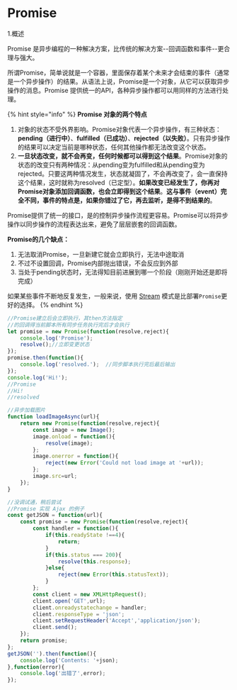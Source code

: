 # Promise

1.概述

Promise 是异步编程的一种解决方案，比传统的解决方案--回调函数和事件--更合理与强大。

所谓Promise，简单说就是一个容器，里面保存着某个未来才会结束的事件（通常是一个异步操作）的结果。从语法上说，Promise是一个对象，从它可以获取异步操作的消息。Promise 提供统一的API，各种异步操作都可以用同样的方法进行处理。

{% hint style="info" %}
**Promise 对象的两个特点**

1. 对象的状态不受外界影响。Promise对象代表一个异步操作，有三种状态：**pending（进行中）**、**fulfilled（已成功）**、**rejected（以失败）**。只有异步操作的结果可以决定当前是哪种状态，任何其他操作都无法改变这个状态。
2. **一旦状态改变，就不会再变，任何时候都可以得到这个结果**。Promise对象的状态的改变只有两种情况：从pending变为fulfilled和从pending变为rejected。只要这两种情况发生，状态就凝固了，不会再改变了，会一直保持这个结果，这时就称为resolved（已定型）。**如果改变已经发生了，你再对Promise对象添加回调函数，也会立即得到这个结果**。**这与事件（event）完全不同，事件的特点是，如果你错过了它，再去监听，是得不到结果的**。

Promise提供了统一的接口，是的控制异步操作流程更容易。Promise可以将异步操作以同步操作的流程表达出来，避免了层层嵌套的回调函数。

**Promise的几个缺点：**

1. 无法取消Promise，一旦新建它就会立即执行，无法中途取消
2. 不过不设置回调，Promise内部抛出错误，不会反应到外部
3. 当处于pending状态时，无法得知目前进展到哪一个阶段（刚刚开始还是即将完成）

 如果某些事件不断地反复发生，一般来说，使用 [Stream](https://nodejs.org/api/stream.html) 模式是比部署`Promise`更好的选择。
{% endhint %}

```javascript
//Promise建立后会立即执行，其then方法指定
//的回调得当前脚本所有同步任务执行完后才会执行
let promise = new Promise(function(resolve,reject){
    console.log('Promise');
    resolve();//立即变更状态
});
promise.then(function(){
    console.log('resolved.');  //同步脚本执行完后最后输出
});
console.log('Hi!');
//Promise
//Hi!
//resolved
```

```javascript
//异步加载图片
function loadImageAsync(url){
    return new Promise(function(resolve,reject){
        const image = new Image();
        image.onload = function(){
            resolve(image);
        };
        image.onerror = function(){
            reject(new Error('Could not load image at '+url));
        };
        image.src=url;
    });
}
```

```javascript
//没调试通，稍后尝试
//Promise 实现 Ajax 的例子
const getJSON = function(url){
    const promise = new Promise(function(resolve,reject){
        const handler = function(){
            if(this.readyState !==4){
                return;
            }
            if(this.status === 200){
                resolve(this.response);
            }else{
                reject(new Error(this.statusText));
            }
        };
        const client = new XMLHttpRequest();
        client.open('GET',url);
        client.onreadystatechange = handler;
        client.responseType = 'json';
        client.setRequestHeader('Accept','application/json');
        client.send();
    });
    return promise;
};
getJSON('').then(function(){
    console.log('Contents: '+json);
},function(error){
    console.log('出错了',error);
});
```



